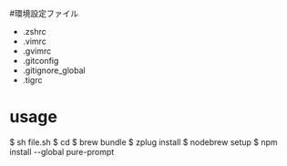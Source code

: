 #環境設定ファイル
* .zshrc
* .vimrc
* .gvimrc
* .gitconfig
* .gitignore_global
* .tigrc

# usage
$ sh file.sh
$ cd
$ brew bundle
$ zplug install
$ nodebrew setup
$ npm install --global pure-prompt

